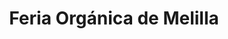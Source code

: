 ---
title: "Feria Orgánica de Melilla"
url: /montevideo/feria-organica-de-melilla/
shop: frutería
---
